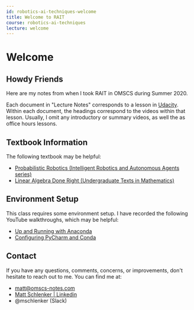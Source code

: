 ```yaml
---
id: robotics-ai-techniques-welcome
title: Welcome to RAIT
course: robotics-ai-techniques
lecture: welcome
---
```


# Welcome

## Howdy Friends

Here are my notes from when I took RAIT in OMSCS during Summer 2020.

Each document in "Lecture Notes" corresponds to a lesson in [Udacity](https://classroom.udacity.com/courses/cs373). Within each document, the headings correspond to the videos within that lesson. Usually, I omit any introductory or summary videos, as well the as office hours lessons.

## Textbook Information

The following textbook may be helpful:
- [Probabilistic Robotics (Intelligent Robotics and Autonomous Agents series)](https://amzn.to/3cZIUwo)
- [Linear Algebra Done Right (Undergraduate Texts in Mathematics)](https://amzn.to/2WWOjPa)

## Environment Setup

This class requires some environment setup. I have recorded the following YouTube walkthroughs, which may be helpful:

- [Up and Running with Anaconda](https://www.youtube.com/watch?v=sgHIPgi6LRo)
- [Configuring PyCharm and Conda](https://www.youtube.com/watch?v=NhpCHv7kuoo)

## Contact

If you have any questions, comments, concerns, or improvements, don't hesitate to reach out to me. You can find me at:

* [matt@omscs-notes.com](mailto:matt@omscs-notes.com)
* [Matt Schlenker \| Linkedin](https://www.linkedin.com/in/matt-schlenker-3457b047/)
* @mschlenker \(Slack\)
